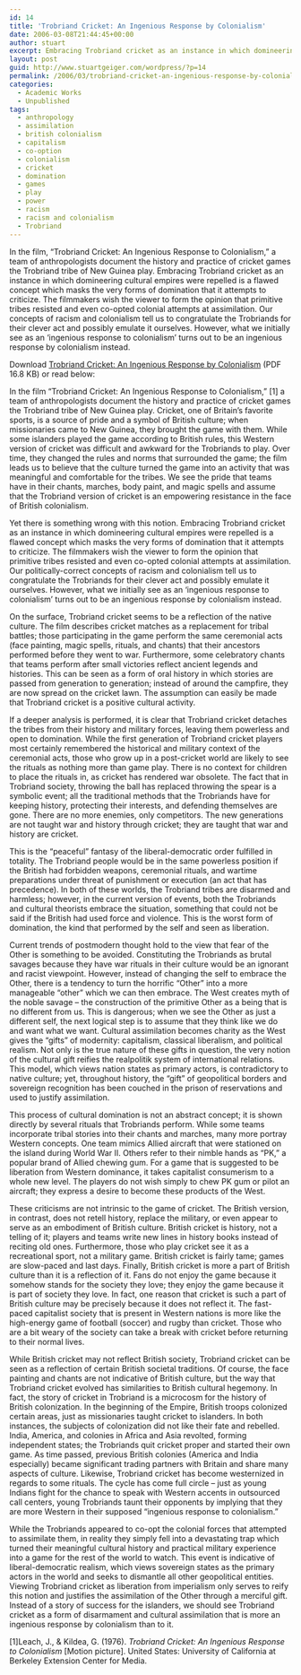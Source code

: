 ```yaml
---
id: 14
title: 'Trobriand Cricket: An Ingenious Response by Colonialism'
date: 2006-03-08T21:44:45+00:00
author: stuart
excerpt: Embracing Trobriand cricket as an instance in which domineering cultural empires were repelled is a flawed concept which masks the very forms of domination that it attempts to criticize.
layout: post
guid: http://www.stuartgeiger.com/wordpress/?p=14
permalink: /2006/03/trobriand-cricket-an-ingenious-response-by-colonialism/
categories:
  - Academic Works
  - Unpublished
tags:
  - anthropology
  - assimilation
  - british colonialism
  - capitalism
  - co-option
  - colonialism
  - cricket
  - domination
  - games
  - play
  - power
  - racism
  - racism and colonialism
  - Trobriand
---
```

In the film, “Trobriand Cricket: An Ingenious Response to Colonialism,” a team of anthropologists document the history and practice of cricket games the Trobriand tribe of New Guinea play. Embracing Trobriand cricket as an instance in which domineering cultural empires were repelled is a flawed concept which masks the very forms of domination that it attempts to criticize. The filmmakers wish the viewer to form the opinion that primitive tribes resisted and even co-opted colonial attempts at assimilation. Our concepts of racism and colonialism tell us to congratulate the Trobriands for their clever act and possibly emulate it ourselves. However, what we initially see as an ‘ingenious response to colonialism’ turns out to be an ingenious response by colonialism instead.

Download [Trobriand Cricket: An Ingenious Response by Colonialism](http://www.stuartgeiger.com/portfolio/papers/trobriand.pdf) (PDF 16.8 KB) or read below:

<!--more-->

In the film “Trobriand Cricket: An Ingenious Response to Colonialism,” [1] a team of anthropologists document the history and practice of cricket games the Trobriand tribe of New Guinea play. Cricket, one of Britain’s favorite sports, is a source of pride and a symbol of British culture; when missionaries came to New Guinea, they brought the game with them. While some islanders played the game according to British rules, this Western version of cricket was difficult and awkward for the Trobriands to play. Over time, they changed the rules and norms that surrounded the game; the film leads us to believe that the culture turned the game into an activity that was meaningful and comfortable for the tribes. We see the pride that teams have in their chants, marches, body paint, and magic spells and assume that the Trobriand version of cricket is an empowering resistance in the face of British colonialism.

Yet there is something wrong with this notion. Embracing Trobriand cricket as an instance in which domineering cultural empires were repelled is a flawed concept which masks the very forms of domination that it attempts to criticize. The filmmakers wish the viewer to form the opinion that primitive tribes resisted and even co-opted colonial attempts at assimilation. Our politically-correct concepts of racism and colonialism tell us to congratulate the Trobriands for their clever act and possibly emulate it ourselves. However, what we initially see as an ‘ingenious response to colonialism’ turns out to be an ingenious response by colonialism instead.

On the surface, Trobriand cricket seems to be a reflection of the native culture. The film describes cricket matches as a replacement for tribal battles; those participating in the game perform the same ceremonial acts (face painting, magic spells, rituals, and chants) that their ancestors performed before they went to war. Furthermore, some celebratory chants that teams perform after small victories reflect ancient legends and histories. This can be seen as a form of oral history in which stories are passed from generation to generation; instead of around the campfire, they are now spread on the cricket lawn. The assumption can easily be made that Trobriand cricket is a positive cultural activity.

If a deeper analysis is performed, it is clear that Trobriand cricket detaches the tribes from their history and military forces, leaving them powerless and open to domination. While the first generation of Trobriand cricket players most certainly remembered the historical and military context of the ceremonial acts, those who grow up in a post-cricket world are likely to see the rituals as nothing more than game play. There is no context for children to place the rituals in, as cricket has rendered war obsolete. The fact that in Trobriand society, throwing the ball has replaced throwing the spear is a symbolic event; all the traditional methods that the Trobriands have for keeping history, protecting their interests, and defending themselves are gone. There are no more enemies, only competitors. The new generations are not taught war and history through cricket; they are taught that war and history are cricket.

This is the “peaceful” fantasy of the liberal-democratic order fulfilled in totality. The Trobriand people would be in the same powerless position if the British had forbidden weapons, ceremonial rituals, and wartime preparations under threat of punishment or execution (an act that has precedence). In both of these worlds, the Trobriand tribes are disarmed and harmless; however, in the current version of events, both the Trobriands and cultural theorists embrace the situation, something that could not be said if the British had used force and violence. This is the worst form of domination, the kind that performed by the self and seen as liberation.

Current trends of postmodern thought hold to the view that fear of the Other is something to be avoided. Constituting the Trobriands as brutal savages because they have war rituals in their culture would be an ignorant and racist viewpoint. However, instead of changing the self to embrace the Other, there is a tendency to turn the horrific “Other” into a more manageable “other” which we can then embrace. The West creates myth of the noble savage – the construction of the primitive Other as a being that is no different from us. This is dangerous; when we see the Other as just a different self, the next logical step is to assume that they think like we do and want what we want. Cultural assimilation becomes charity as the West gives the “gifts” of modernity: capitalism, classical liberalism, and political realism. Not only is the true nature of these gifts in question, the very notion of the cultural gift reifies the realpolitik system of international relations. This model, which views nation states as primary actors, is contradictory to native culture; yet, throughout history, the “gift” of geopolitical borders and sovereign recognition has been couched in the prison of reservations and used to justify assimilation.

This process of cultural domination is not an abstract concept; it is shown directly by several rituals that Trobriands perform. While some teams incorporate tribal stories into their chants and marches, many more portray Western concepts. One team mimics Allied aircraft that were stationed on the island during World War II. Others refer to their nimble hands as “PK,” a popular brand of Allied chewing gum. For a game that is suggested to be liberation from Western dominance, it takes capitalist consumerism to a whole new level. The players do not wish simply to chew PK gum or pilot an aircraft; they express a desire to become these products of the West.

These criticisms are not intrinsic to the game of cricket. The British version, in contrast, does not retell history, replace the military, or even appear to serve as an embodiment of British culture. British cricket is history, not a telling of it; players and teams write new lines in history books instead of reciting old ones. Furthermore, those who play cricket see it as a recreational sport, not a military game. British cricket is fairly tame; games are slow-paced and last days. Finally, British cricket is more a part of British culture than it is a reflection of it. Fans do not enjoy the game because it somehow stands for the society they love; they enjoy the game because it is part of society they love. In fact, one reason that cricket is such a part of British culture may be precisely because it does not reflect it. The fast-paced capitalist society that is present in Western nations is more like the high-energy game of football (soccer) and rugby than cricket. Those who are a bit weary of the society can take a break with cricket before returning to their normal lives.

While British cricket may not reflect British society, Trobriand cricket can be seen as a reflection of certain British societal traditions. Of course, the face painting and chants are not indicative of British culture, but the way that Trobriand cricket evolved has similarities to British cultural hegemony. In fact, the story of cricket in Trobriand is a microcosm for the history of British colonization. In the beginning of the Empire, British troops colonized certain areas, just as missionaries taught cricket to islanders. In both instances, the subjects of colonization did not like their fate and rebelled. India, America, and colonies in Africa and Asia revolted, forming independent states; the Trobriands quit cricket proper and started their own game. As time passed, previous British colonies (America and India especially) became significant trading partners with Britain and share many aspects of culture. Likewise, Trobriand cricket has become westernized in regards to some rituals. The cycle has come full circle – just as young Indians fight for the chance to speak with Western accents in outsourced call centers, young Trobriands taunt their opponents by implying that they are more Western in their supposed “ingenious response to colonialism.”

While the Trobriands appeared to co-opt the colonial forces that attempted to assimilate them, in reality they simply fell into a devastating trap which turned their meaningful cultural history and practical military experience into a game for the rest of the world to watch. This event is indicative of liberal-democratic realism, which views sovereign states as the primary actors in the world and seeks to dismantle all other geopolitical entities. Viewing Trobriand cricket as liberation from imperialism only serves to reify this notion and justifies the assimilation of the Other through a merciful gift. Instead of a story of success for the islanders, we should see Trobriand cricket as a form of disarmament and cultural assimilation that is more an ingenious response by colonialism than to it.

[1]<span class="bibtext">Leach, J., & Kildea, G. (1976). <em>Trobriand Cricket: An Ingenious</em> <em>Response to Colonialism</em> [Motion picture]. United States: University of California at Berkeley Extension Center for Media. </span>